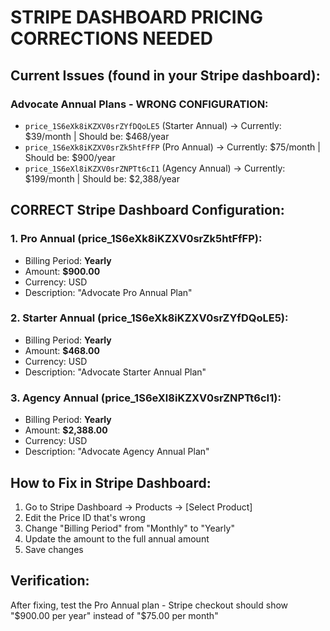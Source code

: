 # STRIPE DASHBOARD PRICING CORRECTIONS NEEDED

## Current Issues (found in your Stripe dashboard):

### Advocate Annual Plans - WRONG CONFIGURATION:
- `price_1S6eXk8iKZXV0srZYfDQoLE5` (Starter Annual) → Currently: $39/month | Should be: $468/year
- `price_1S6eXk8iKZXV0srZk5htFfFP` (Pro Annual) → Currently: $75/month | Should be: $900/year  
- `price_1S6eXl8iKZXV0srZNPTt6cI1` (Agency Annual) → Currently: $199/month | Should be: $2,388/year

## CORRECT Stripe Dashboard Configuration:

### 1. Pro Annual (price_1S6eXk8iKZXV0srZk5htFfFP):
   - Billing Period: **Yearly**
   - Amount: **$900.00**
   - Currency: USD
   - Description: "Advocate Pro Annual Plan"

### 2. Starter Annual (price_1S6eXk8iKZXV0srZYfDQoLE5):
   - Billing Period: **Yearly** 
   - Amount: **$468.00**
   - Currency: USD
   - Description: "Advocate Starter Annual Plan"

### 3. Agency Annual (price_1S6eXl8iKZXV0srZNPTt6cI1):
   - Billing Period: **Yearly**
   - Amount: **$2,388.00** 
   - Currency: USD
   - Description: "Advocate Agency Annual Plan"

## How to Fix in Stripe Dashboard:
1. Go to Stripe Dashboard → Products → [Select Product]
2. Edit the Price ID that's wrong
3. Change "Billing Period" from "Monthly" to "Yearly"  
4. Update the amount to the full annual amount
5. Save changes

## Verification:
After fixing, test the Pro Annual plan - Stripe checkout should show "$900.00 per year" instead of "$75.00 per month"
